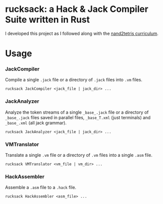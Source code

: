 <!--
 
-->

# rucksack: a Hack & Jack Compiler Suite written in Rust

I developed this project as I followed along with the [nand2tetris curriculum](https://www.nand2tetris.org/).

# Usage

### JackCompiler

Compile a single `.jack` file or a directory of `.jack` files into `.vm` files.

```
rucksack JackCompiler <jack_file | jack_dir> ...
```

### JackAnalyzer

Analyze the token streams of a single `_base_.jack` file or a directory of `_base_.jack` files saved in parallel files, `_base_T.xml` (just terminals) and `_base_.xml` (all jack grammar).

```
rucksack JackAnalyzer <jack_file | jack_dir> ...
```

### VMTranslator

Translate a single `.vm` file or a directory of `.vm` files into a single `.asm` file.

```
rucksack VMTranslator <vm_file | vm_dir> ...
```

### HackAssembler

Assemble a `.asm` file to a `.hack` file.

```
rucksack HackAssembler <asm_file> ...
```

